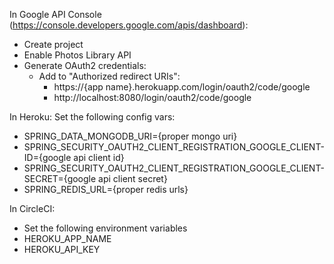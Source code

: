 In Google API Console (https://console.developers.google.com/apis/dashboard):
* Create project
* Enable Photos Library API
* Generate OAuth2 credentials:
    * Add to "Authorized redirect URIs":
        * https://{app name}.herokuapp.com/login/oauth2/code/google
        * http://localhost:8080/login/oauth2/code/google


In Heroku:
Set the following config vars:
* SPRING_DATA_MONGODB_URI={proper mongo uri}
* SPRING_SECURITY_OAUTH2_CLIENT_REGISTRATION_GOOGLE_CLIENT-ID={google api client id}
* SPRING_SECURITY_OAUTH2_CLIENT_REGISTRATION_GOOGLE_CLIENT-SECRET={google api client secret}
* SPRING_REDIS_URL={proper redis urls}

In CircleCI:
* Set the following environment variables
 * HEROKU_APP_NAME
 * HEROKU_API_KEY